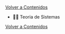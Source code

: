 [Volver a Contenidos](https://github.com/maxiluna/Instituto-irso)

- 👨‍💻 Teoria de Sistemas

[Volver a Contenidos](https://github.com/maxiluna/Instituto-irso)

